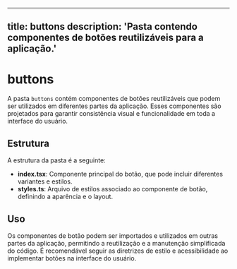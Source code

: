 
---
title: buttons
description: 'Pasta contendo componentes de botões reutilizáveis para a aplicação.'
---
# buttons

A pasta `buttons` contém componentes de botões reutilizáveis que podem ser utilizados em diferentes partes da aplicação. Esses componentes são projetados para garantir consistência visual e funcionalidade em toda a interface do usuário.

## Estrutura

A estrutura da pasta é a seguinte:

- **index.tsx**: Componente principal do botão, que pode incluir diferentes variantes e estilos.
- **styles.ts**: Arquivo de estilos associado ao componente de botão, definindo a aparência e o layout.

## Uso

Os componentes de botão podem ser importados e utilizados em outras partes da aplicação, permitindo a reutilização e a manutenção simplificada do código. É recomendável seguir as diretrizes de estilo e acessibilidade ao implementar botões na interface do usuário.
